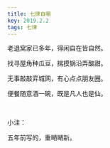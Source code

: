 ```yaml
---
title: 七律自嘲
key: 2019.2.2
tags: 七律
---
```


老退窝家已多年，得闲自在皆自然。

找寻屋角种瓜豆，揣摸锅沿弄酸甜。

无事敲敲弈城网，有心点点朋友圈。

便餐随意酒一碗，既是凡人也是仙。

</br>

小注：

五年前写的，重嗮嗮新。

</br>

